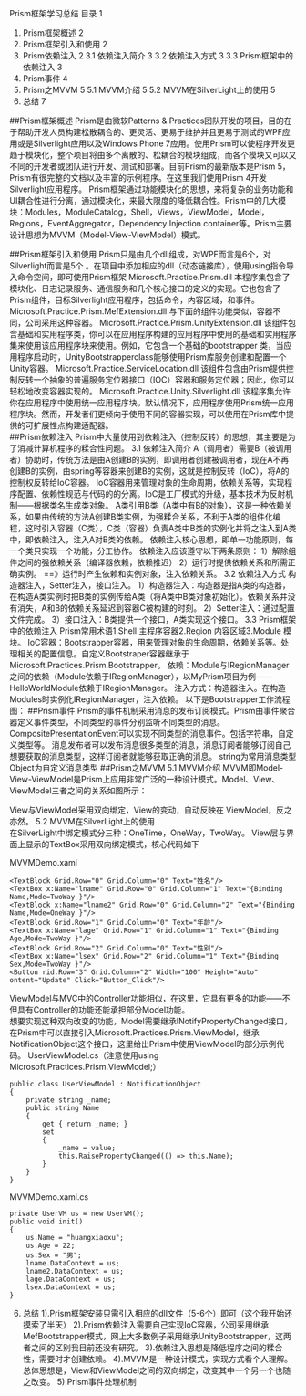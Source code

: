 Prism框架学习总结
目录	1
1.	Prism框架概述	2
2.	Prism框架引入和使用	2
3.	Prism依赖注入	2
3.1	依赖注入简介	3
3.2	依赖注入方式	3
3.3	Prism框架中的依赖注入	3
4.	Prism事件	4
5.	Prism之MVVM	5
5.1	MVVM介绍	5
5.2	MVVM在SilverLight上的使用	5
6.	总结	7

##Prism框架概述
Prism是由微软Patterns & Practices团队开发的项目，目的在于帮助开发人员构建松散耦合的、更灵活、更易于维护并且更易于测试的WPF应用或是Silverlight应用以及Windows Phone 7应用。使用Prism可以使程序开发更趋于模块化，整个项目将由多个离散的、松耦合的模块组成，而各个模块又可以又不同的开发者或团队进行开发、测试和部署。目前Prism的最新版本是Prism 5，Prism有很完整的文档以及丰富的示例程序。在这里我们使用Prism 4开发Silverlight应用程序。
 Prism框架通过功能模块化的思想，来将复杂的业务功能和UI耦合性进行分离，通过模块化，来最大限度的降低耦合性。Prism中的几大模块：Modules，ModuleCatalog，Shell，Views，ViewModel，Model，Regions，EventAggregator，Dependency Injection container等。Prism主要设计思想为MVVM（Model-View-ViewModel）模式。

##Prism框架引入和使用
Prism只是由几个dll组成，对WPF而言是6个，对Silverlight而言是5个 。在项目中添加相应的dll（动态链接库），使用using指令导入命令空间，即可使用Prism框架
Microsoft.Practice.Prism.dll 本程序集包含了模块化、日志记录服务、通信服务和几个核心接口的定义的实现。它也包含了Prism组件，目标Silverlight应用程序，包括命令，内容区域，和事件。
Microsoft.Practice.Prism.MefExtension.dll 与下面的组件功能类似，容器不同，公司采用这种容器。
Microsoft.Practice.Prism.UnityExtension.dll 该组件包含基础和实用程序类，你可以在应用程序构建的应用程序中使用的基础和实用程序集来使用该应用程序块来使用。例如，它包含一个基础的bootstrapper 类，当应用程序启动时，UnityBootstrapperclass能够使用Prism库服务创建和配置一个Unity容器。
Microsoft.Practice.ServiceLocation.dll 该组件包含由Prism提供控制反转一个抽象的普遍服务定位器接口（IOC）容器和服务定位器；因此，你可以轻松地改变容器实现的。
Microsoft.Practice.Unity.Silverlight.dll 该程序集允许你在应用程序中使用统一应用程序块。默认情况下，应用程序使用Prism统一应用程序块。然而，开发者们更倾向于使用不同的容器实现，可以使用在Prism库中提供的可扩展性点构建适配器。   
##Prism依赖注入
Prism中大量使用到依赖注入（控制反转）的思想，其主要是为了消减计算机程序的糅合性问题。
3.1	依赖注入简介
A（调用者）需要B（被调用者）协助时，传统方法是由A创建B的实例，即调用者创建被调用者，现在A不再创建B的实例，由spring等容器来创建B的实例，这就是控制反转（IoC），将A的控制权反转给IoC容器。
IoC容器用来管理对象的生命周期，依赖关系等，实现程序配置、依赖性规范与代码的的分离。IoC是工厂模式的升级，基本技术为反射机制——根据类名生成类对象。
A类引用B类（A类中有B的对象），这是一种依赖关系，如果由传统的方法A创建B类实例，为强糅合关系，不利于A类的组件化编程，这时引入容器（C类），C类（容器）负责A类中B类的实例化并将之注入到A类中，即依赖注入，注入A对B类的依赖。
依赖注入核心思想，即单一功能原则，每一个类只实现一个功能，分工协作。
依赖注入应该遵守以下两条原则：
1）解除组件之间的强依赖关系（编译器依赖，依赖推迟）
2）运行时提供依赖关系和所需正确实例。
==》运行时产生依赖和实例对象，注入依赖关系。
3.2	依赖注入方式
构造器注入，Setter注入，接口注入。
1）构造器注入：构造器是指A类的构造器，在构造A类实例时把B类的实例传给A类（将A类中B类对象初始化）。依赖关系并没有消失，A和B的依赖关系延迟到容器C被构建的时刻。
2）Setter注入：通过配置文件完成。
3）接口注入：B类提供一个接口，A类实现这个接口。
3.3	Prism框架中的依赖注入
Prism常用术语1.Shell 主程序容器2.Region 内容区域3.Module 模块。
IoC容器：Bootstrapper容器，用来管理对象的生命周期，依赖关系等。处理相关的配置信息。自定义Bootstraper容器继承于Microsoft.Practices.Prism.Bootstrapper。
依赖：Module与IRegionManager之间的依赖（Module依赖于IRegionManager），以MyPrism项目为例——HelloWorldModule依赖于IRegionManager。
注入方式：构造器注入。在构造Modules时实例化IRegionManager，注入依赖。
以下是Bootstrapper工作流程图：
##Prism事件
Prism的事件机制采用消息的发布订阅模式。Prism由事件聚合器定义事件类型，不同类型的事件分别监听不同类型的消息。CompositePresentationEvent<Object>可以实现不同类型的消息事件。包括字符串，自定义类型等。
消息发布者可以发布消息很多类型的消息，消息订阅者能够订阅自己想要获取的消息类型，这样订阅者就能够获取正确的消息。
string为常用消息类型
Object为自定义消息类型
##Prism之MVVM
5.1	 MVVM介绍
MVVM即Model-View-ViewModel是Prism上应用非常广泛的一种设计模式。Model、View、ViewModel三者之间的关系如图所示：
 
View与ViewModel采用双向绑定，View的变动，自动反映在 ViewModel，反之亦然。
5.2	MVVM在SilverLight上的使用   
在SilverLight中绑定模式分三种：OneTime，OneWay，TwoWay。
View层与界面上显示的TextBox采用双向绑定模式，核心代码如下   

MVVMDemo.xaml  

    <TextBlock Grid.Row="0" Grid.Column="0" Text="姓名"/>
    <TextBox x:Name="lname" Grid.Row="0" Grid.Column="1" Text="{Binding Name,Mode=TwoWay }"/>
    <TextBlock x:Name="lname2" Grid.Row="0" Grid.Column="2" Text="{Binding Name,Mode=OneWay }"/>
    <TextBlock Grid.Row="1" Grid.Column="0" Text="年龄"/>
    <TextBox x:Name="lage" Grid.Row="1" Grid.Column="1" Text="{Binding Age,Mode=TwoWay }"/>
    <TextBlock Grid.Row="2" Grid.Column="0" Text="性别"/>
    <TextBox x:Name="lsex" Grid.Row="2" Grid.Column="1" Text="{Binding Sex,Mode=TwoWay }"/>
    <Button rid.Row="3" Grid.Column="2" Width="100" Height="Auto" ontent="Update" Click="Button_Click"/>


ViewModel与MVC中的Controller功能相似，在这里，它具有更多的功能——不但具有Controller的功能还能承担部分Model功能。   
想要实现这种双向改变的功能，Model需要继承INotifyPropertyChanged接口，在Prism中可以直接引入Microsoft.Practices.Prism.ViewModel，继承NotificationObject这个接口，这里给出Prism中使用ViewModel旳部分示例代码。
UserViewModel.cs（注意使用using Microsoft.Practices.Prism.ViewModel;）

    public class UserViewModel : NotificationObject
    {
        private string _name;
        public string Name
        {
            get { return _name; }
            set
            {
                _name = value;
                this.RaisePropertyChanged(() => this.Name);
            }
        }
    }


MVVMDemo.xaml.cs   

    private UserVM us = new UserVM();
    public void init()
    {
        us.Name = "huangxiaoxu";
        us.Age = 22;
        us.Sex = "男";
        lname.DataContext = us;
        lname2.DataContext = us;
        lage.DataContext = us;
        lsex.DataContext = us;
    }

6.	总结
1).Prism框架安装只需引入相应的dll文件（5-6个）即可（这个我开始还摸索了半天）
2).Prism依赖注入需要自己实现IoC容器，公司采用继承MefBootstrapper模式，网上大多数例子采用继承UnityBootstrapper，这两者之间的区别我目前还没有研究。
3).依赖注入思想是降低程序之间的糅合性，需要时才创建依赖。
4).MVVM是一种设计模式，实现方式看个人理解。总体思想是，View和ViewModel之间的双向绑定，改变其中一个另一个也随之改变。
5).Prism事件处理机制
